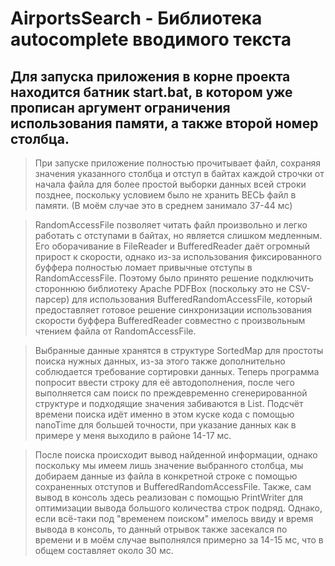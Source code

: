 # AirportsSearch - Библиотека autocomplete вводимого текста
 Для запуска приложения в корне проекта находится батник start.bat, в котором уже прописан аргумент ограничения использования памяти, а также второй номер столбца.
-----

 > <p>При запуске приложение полностью прочитывает файл, сохраняя значения указанного столбца и отступ в байтах каждой строчки от начала файла для более простой выборки данных всей строки позднее, поскольку условием было не хранить ВЕСЬ файл в памяти. (В моём случае это в среднем занимало 37-44 мс)</p>
 
 > <p>RandomAccessFile позволяет читать файл произвольно и легко работать с отступами в байтах, но является слишком медленным. Его оборачивание в FileReader и BufferedReader даёт огромный прирост к скорости, однако из-за использования фиксированного буффера полностью ломает привычные отступы в RandomAccessFile. Поэтому было принято решение подключить стороннюю библиотеку Apache PDFBox (поскольку это не CSV-парсер) для использования BufferedRandomAccessFile, который предоставляет готовое решение синхронизации использования скорости буффера BufferedReader совместно с произвольным чтением файла от RandomAccessFile.</p>
 
 > <p>Выбранные данные хранятся в структуре SortedMap для простоты поиска нужных данных, из-за этого также дополнительно соблюдается требование сортировки данных. Теперь программа попросит ввести строку для её автодополнения, после чего выполняется сам поиск по преждевременно сгенерированной структуре и подходящие значения забиваются в List. Подсчёт времени поиска идёт именно в этом куске кода с помощью nanoTime для большей точности, при указание данных как в примере у меня выходило в районе 14-17 мс.</p>
 
 > <p>После поиска происходит вывод найденной информации, однако поскольку мы имеем лишь значение выбранного столбца, мы добираем данные из файла в конкретной строке с помощью сохраненных отступов и BufferedRandomAccessFile. Также, сам вывод в консоль здесь реализован с помощью PrintWriter для оптимизации вывода большого количества строк подряд. Однако, если всё-таки под "временем поиском" имелось ввиду и время вывода в консоль, то данный отрывок также засекался по времени и в моём случае выполнялся примерно за 14-15 мс, что в общем составляет около 30 мс.</p>
